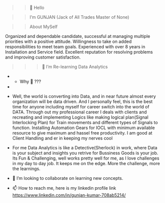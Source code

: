 >> 👋 Hello


>> I’m GUNJAN (Jack of All Trades Master of None)


>> About MySelf

Organized and dependable candidate, successful at managing multiple priorities with a positive attitude. Willingness to take on added responsibilities to meet team goals.
Experienced with over 8 years in Installation and Service field. Excellent reputation for resolving problems and improving customer satisfaction.


>>>🌱 I’m  Re-learning Data Analytics
- - Why 👀  ??? 
- 
- Well, the world is converting into Data, and in near future almost every organization will be data driven. And I personally feel, this is the best time for anyone including myself for career switch into the world of DATA. Through out my professional career I  deals with clients and recreating and implementing Logics like making logical plan(Signal Interlocking Plan) for Train movements and different types of Signals to function. Installing Automation Gears for IOCL with minimum available resource to give maximum and hassel free productivity. I am good at Client Handling and er in keeping my nerves cool 
- For me Data Analytics is like a Detective(Sherlock) in work, where Data is your subject and insights you retrive for Bussiness Goods is your job. Its Fun & Challenging, well works pretty well for me, as I love challenges in my day to day job. It keeps me on the edge. More the challenge, more the learnings.

- 💞️ I’m looking to collaborate on learning new concepts.
- 📫 How to reach me, here is my linkedin profile link
https://www.linkedin.com/in/gunjan-kumar-708ab5214/

<!---
G-JK/G-JK is a ✨ special ✨ repository because its `README.md` (this file) appears on your GitHub profile.
You can click the Preview link to take a look at your changes.
--->
